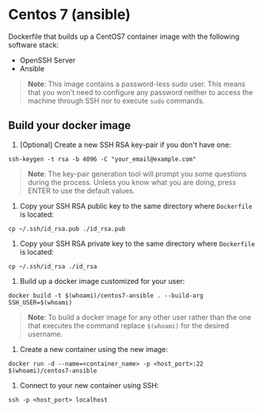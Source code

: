 # Centos 7 (ansible)

Dockerfile that builds up a CentOS7 container image with the following software stack:

 - OpenSSH Server
 - Ansible

> **Note**: This image contains a password-less sudo user. This means that you won't need to configure any password neither to access the machine through SSH nor to execute `sudo` commands.

 ## Build your docker image

1. [Optional] Create a new SSH RSA key-pair if you don't have one:

```
ssh-keygen -t rsa -b 4096 -C "your_email@example.com"
```

> **Note**: The key-pair generation tool will prompt you some questions during the process. Unless you know what you are doing, press ENTER to use the default values.

1. Copy your SSH RSA public key to the same directory where `Dockerfile` is located:
```
cp ~/.ssh/id_rsa.pub ./id_rsa.pub
```

1. Copy your SSH RSA private key to the same directory where `Dockerfile` is located:
```
cp ~/.ssh/id_rsa ./id_rsa
```

1. Build up a docker image customized for your user:
 ```
 docker build -t $(whoami)/centos7-ansible . --build-arg SSH_USER=$(whoami)
 ```
> **Note**: To build a docker image for any other user rather than the one that executes the command replace `$(whoami)` for the desired username.

1. Create a new container using the new image:
```
docker run -d --name=<container_name> -p <host_port>:22 $(whoami)/centos7-ansible
```

1. Connect to your new container using SSH:
```
ssh -p <host_port> localhost
```

